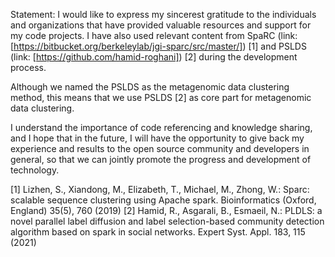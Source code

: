Statement: I would like to express my sincerest gratitude to the individuals and organizations that have provided valuable resources and support for my code projects. I have also used relevant content from SpaRC (link: [https://bitbucket.org/berkeleylab/jgi-sparc/src/master/]) [1] and PSLDS (link: [https://github.com/hamid-roghani]) [2] during the development process.  

Although we named the PSLDS as the metagenomic data clustering method, this means that we use PSLDS [2] as core part for metagenomic data clustering.

I understand the importance of code referencing and knowledge sharing, and I hope that in the future, I will have the opportunity to give back my experience and results to the open source community and developers in general, so that we can jointly promote the progress and development of technology.

[1] Lizhen, S., Xiandong, M., Elizabeth, T., Michael, M., Zhong, W.: Sparc: scalable sequence clustering using Apache spark. Bioinformatics (Oxford, England) 35(5), 760 (2019) 
[2] Hamid, R., Asgarali, B., Esmaeil, N.: PLDLS: a novel parallel label diffusion and label selection-based community detection algorithm based on spark in social networks. Expert Syst. Appl. 183, 115 (2021)


